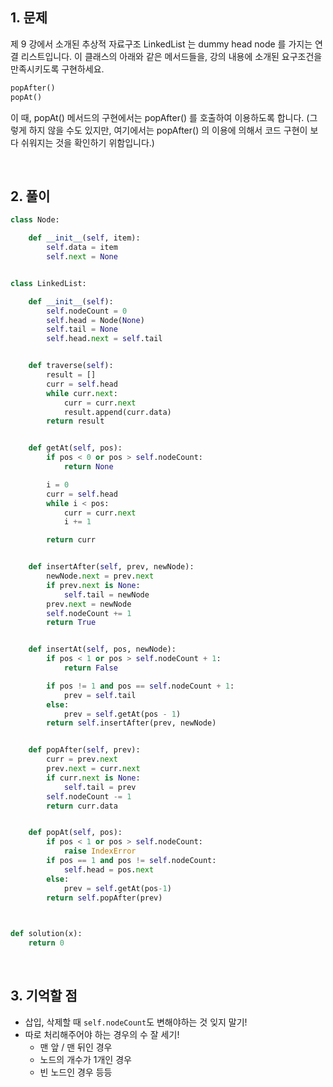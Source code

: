 ## 1. 문제

제 9 강에서 소개된 추상적 자료구조 LinkedList 는 dummy head node 를 가지는 연결 리스트입니다. 이 클래스의 아래와 같은 메서드들을, 강의 내용에 소개된 요구조건을 만족시키도록 구현하세요.

```python
popAfter()
popAt()
```

이 때, popAt() 메서드의 구현에서는 popAfter() 를 호출하여 이용하도록 합니다. (그렇게 하지 않을 수도 있지만, 여기에서는 popAfter() 의 이용에 의해서 코드 구현이 보다 쉬워지는 것을 확인하기 위함입니다.)

<br>

## 2. 풀이

```python
class Node:

    def __init__(self, item):
        self.data = item
        self.next = None


class LinkedList:

    def __init__(self):
        self.nodeCount = 0
        self.head = Node(None)
        self.tail = None
        self.head.next = self.tail


    def traverse(self):
        result = []
        curr = self.head
        while curr.next:
            curr = curr.next
            result.append(curr.data)
        return result


    def getAt(self, pos):
        if pos < 0 or pos > self.nodeCount:
            return None

        i = 0
        curr = self.head
        while i < pos:
            curr = curr.next
            i += 1

        return curr


    def insertAfter(self, prev, newNode):
        newNode.next = prev.next
        if prev.next is None:
            self.tail = newNode
        prev.next = newNode
        self.nodeCount += 1
        return True


    def insertAt(self, pos, newNode):
        if pos < 1 or pos > self.nodeCount + 1:
            return False

        if pos != 1 and pos == self.nodeCount + 1:
            prev = self.tail
        else:
            prev = self.getAt(pos - 1)
        return self.insertAfter(prev, newNode)


    def popAfter(self, prev):
        curr = prev.next
        prev.next = curr.next
        if curr.next is None:
            self.tail = prev
        self.nodeCount -= 1
        return curr.data


    def popAt(self, pos):
        if pos < 1 or pos > self.nodeCount:
            raise IndexError
        if pos == 1 and pos != self.nodeCount:
            self.head = pos.next
        else:
            prev = self.getAt(pos-1)
        return self.popAfter(prev)
            


def solution(x):
    return 0
```

<br>

## 3. 기억할 점

- 삽입, 삭제할 때 `self.nodeCount`도 변해야하는 것 잊지 말기!
- 따로 처리해주어야 하는 경우의 수 잘 세기!
    - 맨 앞 / 맨 뒤인 경우
    - 노드의 개수가 1개인 경우
    - 빈 노드인 경우 등등